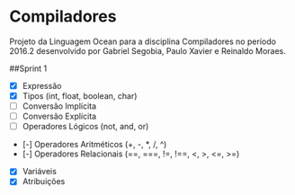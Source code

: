 # Compiladores
Projeto da Linguagem Ocean para a disciplina Compiladores no período 2016.2 desenvolvido por Gabriel Segobia, Paulo Xavier e Reinaldo Moraes.

##Sprint 1

- [X] Expressão
- [X] Tipos (int, float, boolean, char)
- [ ] Conversão Implícita
- [ ] Conversão Explícita
- [ ] Operadores Lógicos (not, and, or)
- [-] Operadores Aritméticos (+, -, *, /, ^)
- [-] Operadores Relacionais (==, ===, !=, !==, <, >, <=, >=)
- [X] Variáveis
- [X] Atribuições
